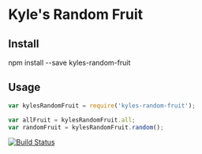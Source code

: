 # Kyle's Random Fruit

## Install
npm install --save kyles-random-fruit

## Usage
```javascript
var kylesRandomFruit = require('kyles-random-fruit');

var allFruit = kylesRandomFruit.all;
var randomFruit = kylesRandomFruit.random();
```

[![Build Status](https://travis-ci.org/Keale2/kyles-random-fruit.svg?branch=master)](https://travis-ci.org/Keale2/kyles-random-fruit)